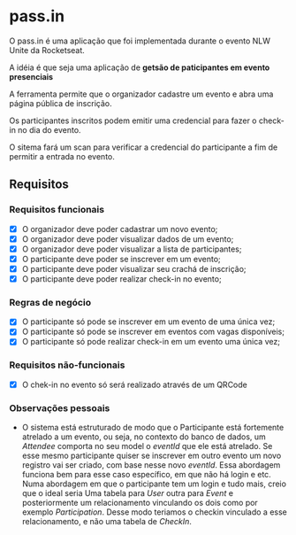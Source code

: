 # pass.in

O pass.in é uma aplicação que foi implementada durante o evento NLW Unite da Rocketseat.

A idéia é que seja uma aplicação de **getsão de paticipantes em evento presenciais**

A ferramenta permite que o organizador cadastre um evento e abra uma página pública de inscrição.

Os participantes inscritos podem emitir uma credencial para fazer o check-in no dia do evento.

O sitema fará um scan para verificar a credencial do participante a fim de permitir a entrada no evento.

## Requisitos

### Requisitos funcionais

- [x] O organizador deve poder cadastrar um novo evento;
- [x] O organizador deve poder visualizar dados de um evento;
- [x] O organizador deve poder visualizar a lista de participantes;
- [x] O participante deve poder se inscrever em um evento;
- [x] O participante deve poder visualizar seu crachá de inscrição;
- [x] O participante deve poder realizar check-in no evento;

### Regras de negócio

- [x] O participante só pode se inscrever em um evento de uma única vez;
- [x] O participante só pode se inscrever em eventos com vagas disponíveis;
- [x] O participante só pode realizar check-in em um evento uma única vez;

### Requisitos não-funcionais

- [x] O chek-in no evento só será realizado através de um QRCode

### Observações pessoais

- O sistema está estruturado de modo que o Participante está fortemente atrelado a um evento, ou seja,
no contexto do banco de dados, um _Attendee_ comporta no seu model o _eventId_ que ele está atrelado.
Se esse mesmo participante quiser se inscrever em outro evento um novo registro vai ser criado, com base
nesse novo _eventId_. Essa abordagem funciona bem para esse caso específico, em que não há login e etc. 
Numa abordagem em que o participante tem um login e tudo mais, creio que o ideal seria Uma tabela para 
_User_ outra para _Event_ e posteriormente um relacionamento vinculando os dois como por exemplo _Participation_.
Desse modo teriamos o checkin vinculado a esse relacionamento, e não uma tabela de _CheckIn_. 